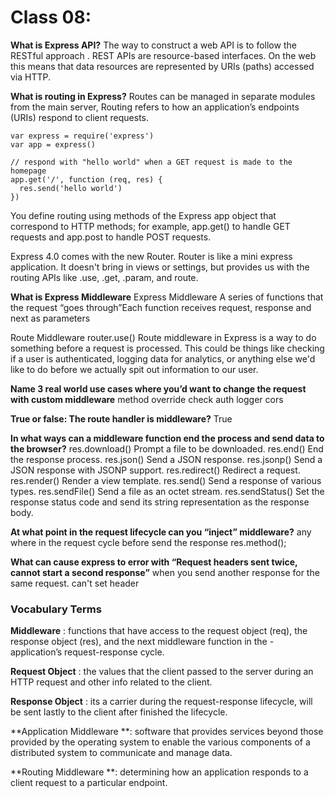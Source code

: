 # Class 08:

**What is Express API?**
The way to construct a web API is to follow the RESTful approach . REST APIs are resource-based interfaces. On the web this means that data resources are represented by URIs (paths) accessed via HTTP.

**What is routing in Express?**
Routes can be managed in separate modules from the main server, Routing refers to how an application’s endpoints (URIs) respond to client requests.

```
var express = require('express')
var app = express()

// respond with "hello world" when a GET request is made to the homepage
app.get('/', function (req, res) {
  res.send('hello world')
})
```

You define routing using methods of the Express app object that correspond to HTTP methods; for example, app.get() to handle GET requests and app.post to handle POST requests.

Express 4.0 comes with the new Router. Router is like a mini express application. It doesn't bring in views or settings, but provides us with the routing APIs like .use, .get, .param, and route.

**What is Express Middleware**
Express Middleware A series of functions that the request “goes through”Each function receives request, response and next as parameters

Route Middleware router.use() Route middleware in Express is a way to do something before a request is processed. This could be things like checking if a user is authenticated, logging data for analytics, or anything else we'd like to do before we actually spit out information to our user.

**Name 3 real world use cases where you’d want to change the request with custom middleware**
method override
check auth
logger
cors

**True or false: The route handler is middleware?**
True

**In what ways can a middleware function end the process and send data to the browser?**
res.download() Prompt a file to be downloaded.
res.end() End the response process.
res.json() Send a JSON response.
res.jsonp() Send a JSON response with JSONP support.
res.redirect() Redirect a request.
res.render() Render a view template.
res.send() Send a response of various types.
res.sendFile() Send a file as an octet stream.
res.sendStatus() Set the response status code and send its string representation as the response body.

**At what point in the request lifecycle can you “inject” middleware?**
any where in the request cycle before send the response res.method();

**What can cause express to error with “Request headers sent twice, cannot start a second response”**
when you send another response for the same request. can't set header

### Vocabulary Terms

**Middleware** : functions that have access to the request object (req), the response object (res), and the next middleware function in the - application’s request-response cycle.

**Request Object** : the values that the client passed to the server during an HTTP request and other info related to the client.

**Response Object** : its a carrier during the request-response lifecycle, will be sent lastly to the client after finished the lifecycle.

**Application Middleware **: software that provides services beyond those provided by the operating system to enable the various components of a distributed system to communicate and manage data.

**Routing Middleware **: determining how an application responds to a client request to a particular endpoint.
